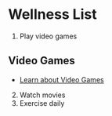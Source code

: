 # Wellness List

1. Play video games
## Video Games
 - [Learn about Video Games](video_games.md)
2. Watch movies
3. Exercise daily
